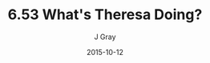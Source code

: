 ---
title: '6.53 What''s Theresa Doing?'
alt: 'Mysteries of the Arcana'
date: '2015-10-12'
author: 'J Gray'
artist: 'Keira'
chapter: '6 Void in the Road'
filler: false
---